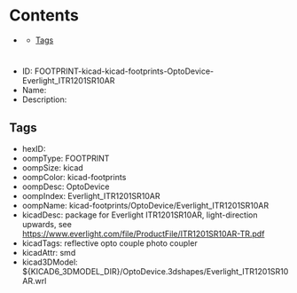 



Contents
========

* [](#)
	* [Tags](#tags)

# 

- ID: FOOTPRINT-kicad-kicad-footprints-OptoDevice-Everlight_ITR1201SR10AR
- Name: 
- Description: 

## Tags

- hexID: 
- oompType: FOOTPRINT
- oompSize: kicad
- oompColor: kicad-footprints
- oompDesc: OptoDevice
- oompIndex: Everlight_ITR1201SR10AR
- oompName: kicad-footprints/OptoDevice/Everlight_ITR1201SR10AR
- kicadDesc: package for Everlight ITR1201SR10AR, light-direction upwards, see https://www.everlight.com/file/ProductFile/ITR1201SR10AR-TR.pdf
- kicadTags: reflective opto couple photo coupler
- kicadAttr: smd
- kicad3DModel: ${KICAD6_3DMODEL_DIR}/OptoDevice.3dshapes/Everlight_ITR1201SR10AR.wrl
